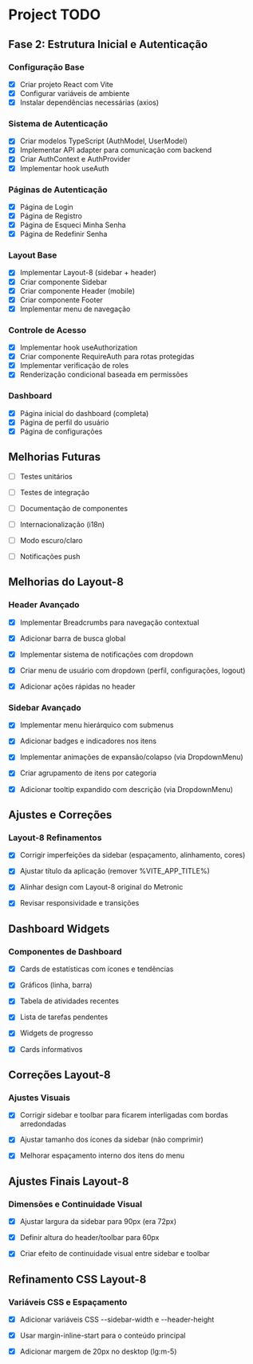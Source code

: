 # Project TODO

## Fase 2: Estrutura Inicial e Autenticação

### Configuração Base
- [x] Criar projeto React com Vite
- [x] Configurar variáveis de ambiente
- [x] Instalar dependências necessárias (axios)

### Sistema de Autenticação
- [x] Criar modelos TypeScript (AuthModel, UserModel)
- [x] Implementar API adapter para comunicação com backend
- [x] Criar AuthContext e AuthProvider
- [x] Implementar hook useAuth

### Páginas de Autenticação
- [x] Página de Login
- [x] Página de Registro
- [x] Página de Esqueci Minha Senha
- [x] Página de Redefinir Senha

### Layout Base
- [x] Implementar Layout-8 (sidebar + header)
- [x] Criar componente Sidebar
- [x] Criar componente Header (mobile)
- [x] Criar componente Footer
- [x] Implementar menu de navegação

### Controle de Acesso
- [x] Implementar hook useAuthorization
- [x] Criar componente RequireAuth para rotas protegidas
- [x] Implementar verificação de roles
- [x] Renderização condicional baseada em permissões

### Dashboard
- [x] Página inicial do dashboard (completa)
- [x] Página de perfil do usuário
- [x] Página de configurações

## Melhorias Futuras
- [ ] Testes unitários
- [ ] Testes de integração
- [ ] Documentação de componentes
- [ ] Internacionalização (i18n)
- [ ] Modo escuro/claro
- [ ] Notificações push



## Melhorias do Layout-8

### Header Avançado
- [x] Implementar Breadcrumbs para navegação contextual
- [x] Adicionar barra de busca global
- [x] Implementar sistema de notificações com dropdown
- [x] Criar menu de usuário com dropdown (perfil, configurações, logout)
- [x] Adicionar ações rápidas no header



### Sidebar Avançado
- [x] Implementar menu hierárquico com submenus
- [x] Adicionar badges e indicadores nos itens
- [x] Implementar animações de expansão/colapso (via DropdownMenu)
- [x] Criar agrupamento de itens por categoria
- [x] Adicionar tooltip expandido com descrição (via DropdownMenu)



## Ajustes e Correções

### Layout-8 Refinamentos
- [x] Corrigir imperfeições da sidebar (espaçamento, alinhamento, cores)
- [x] Ajustar título da aplicação (remover %VITE_APP_TITLE%)
- [x] Alinhar design com Layout-8 original do Metronic
- [x] Revisar responsividade e transições



## Dashboard Widgets

### Componentes de Dashboard
- [x] Cards de estatísticas com ícones e tendências
- [x] Gráficos (linha, barra)
- [x] Tabela de atividades recentes
- [x] Lista de tarefas pendentes
- [x] Widgets de progresso
- [x] Cards informativos



## Correções Layout-8

### Ajustes Visuais
- [x] Corrigir sidebar e toolbar para ficarem interligadas com bordas arredondadas
- [x] Ajustar tamanho dos ícones da sidebar (não comprimir)
- [x] Melhorar espaçamento interno dos itens do menu



## Ajustes Finais Layout-8

### Dimensões e Continuidade Visual
- [x] Ajustar largura da sidebar para 90px (era 72px)
- [x] Definir altura do header/toolbar para 60px
- [x] Criar efeito de continuidade visual entre sidebar e toolbar



## Refinamento CSS Layout-8

### Variáveis CSS e Espaçamento
- [x] Adicionar variáveis CSS --sidebar-width e --header-height
- [x] Usar margin-inline-start para o conteúdo principal
- [x] Adicionar margem de 20px no desktop (lg:m-5)

